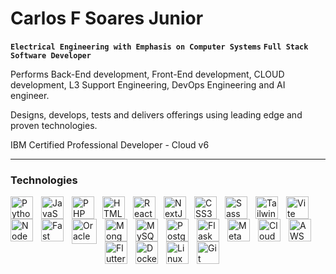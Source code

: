 # Carlos F Soares Junior

**`Electrical Engineering with Emphasis on Computer Systems`**
**`Full Stack Software Developer`**

Performs Back-End development, Front-End development, CLOUD development, L3 Support Engineering, DevOps Engineering and AI engineer.

Designs, develops, tests and delivers offerings using leading edge and proven technologies.

IBM Certified Professional Developer - Cloud v6

---

### Technologies


<p>
<img 
    align="left" 
    alt="Python" 
    title="Python"
    width="36px" 
    style="padding-right: 10px;" 
    src="https://raw.githubusercontent.com/danielcranney/readme-generator/main/public/icons/skills/python-colored.svg" 
/>

<img 
    align="left" 
    alt="JavaScript" 
    title="JavaScript"
    width="36px" 
    style="padding-right: 10px;" 
    src="https://raw.githubusercontent.com/danielcranney/readme-generator/main/public/icons/skills/javascript-colored.svg" 
/>

<img 
    align="left" 
    alt="PHP" 
    title="PHP"
    width="36px" 
    style="padding-right: 10px;" 
    src="https://raw.githubusercontent.com/danielcranney/readme-generator/main/public/icons/skills/php-colored.svg" 
/>

<img 
    align="left" 
    alt="HTML5" 
    title="HTML5"
    width="36px" 
    style="padding-right: 10px;" 
    src="https://raw.githubusercontent.com/danielcranney/readme-generator/main/public/icons/skills/html5-colored.svg" 
/>

<img 
    align="left" 
    alt="React" 
    title="React"
    width="36px" 
    style="padding-right: 10px;" 
    src="https://raw.githubusercontent.com/danielcranney/readme-generator/main/public/icons/skills/react-colored.svg" 
/>

<img 
    align="left" 
    alt="NextJs" 
    title="NextJs"
    width="36px" 
    style="padding-right: 10px;" 
    src="https://raw.githubusercontent.com/danielcranney/readme-generator/main/public/icons/skills/nextjs-colored.svg" 
/>

<img 
    align="left" 
    alt="CSS3" 
    title="CSS3"
    width="36px" 
    style="padding-right: 10px;" 
    src="https://raw.githubusercontent.com/danielcranney/readme-generator/main/public/icons/skills/css3-colored.svg" 
/>

<img 
    align="left" 
    alt="Sass" 
    title="Sass"
    width="36px" 
    style="padding-right: 10px;" 
    src="https://raw.githubusercontent.com/danielcranney/readme-generator/main/public/icons/skills/sass-colored.svg" 
/>

<img 
    align="left" 
    alt="TailwindCSS" 
    title="TailwindCSS"
    width="36px" 
    style="padding-right: 10px;" 
    src="https://raw.githubusercontent.com/danielcranney/readme-generator/main/public/icons/skills/tailwindcss-colored.svg" 
/>

<img 
    align="left" 
    alt="Vite" 
    title="Vite"
    width="36px" 
    style="padding-right: 10px;" 
    src="https://raw.githubusercontent.com/danielcranney/readme-generator/main/public/icons/skills/vite-colored.svg" 
/>

<img 
    align="left" 
    alt="NodeJS" 
    title="NodeJS"
    width="36px" 
    style="padding-right: 10px;" 
    src="https://raw.githubusercontent.com/danielcranney/readme-generator/main/public/icons/skills/nodejs-colored.svg" 
/>

<img 
    align="left" 
    alt="Fast API" 
    title="Fast API"
    width="36px" 
    style="padding-right: 10px;" 
    src="https://raw.githubusercontent.com/danielcranney/readme-generator/main/public/icons/skills/fastapi-colored.svg" 
/>
</p>
<br>
<p>  </p>
<p> </p>
<p>
<img 
    align="left" 
    alt="Oracle" 
    title="Oracle"
    width="40px" 
    style="padding-right: 10px;" 
    src="https://raw.githubusercontent.com/danielcranney/readme-generator/main/public/icons/skills/oracle-colored.svg" 
/>

<img 
    align="left" 
    alt="MongoDB" 
    title="MongoDB"
    width="36px" 
    style="padding-right: 10px;" 
    src="https://raw.githubusercontent.com/danielcranney/readme-generator/main/public/icons/skills/mongodb-colored.svg" 
/>

<img 
    align="left" 
    alt="MySQL" 
    title="MySQL"
    width="36px" 
    style="padding-right: 10px;" 
    src="https://raw.githubusercontent.com/danielcranney/readme-generator/main/public/icons/skills/mysql-colored.svg" 
/>

<img 
    align="left" 
    alt="PostgreSQL" 
    title="PostgreSQL"
    width="36px" 
    style="padding-right: 10px;" 
    src="https://raw.githubusercontent.com/danielcranney/readme-generator/main/public/icons/skills/postgresql-colored.svg" 
/>

<img 
    align="left" 
    alt="Flask" 
    title="Flask"
    width="36px" 
    style="padding-right: 10px;" 
    src="https://raw.githubusercontent.com/danielcranney/readme-generator/main/public/icons/skills/flask-colored.svg" 
/>

<img 
    align="left" 
    alt="MetaMask" 
    title="MetaMask"
    width="36px" 
    style="padding-right: 10px;" 
    src="https://raw.githubusercontent.com/danielcranney/readme-generator/main/public/icons/skills/metamask-colored.svg" 
/>

<img 
    align="left" 
    alt="Cloud" 
    title="Cloud"
    width="36px" 
    style="padding-right: 10px;" 
    src="https://raw.githubusercontent.com/danielcranney/readme-generator/main/public/icons/skills/googlecloud-colored.svg" 
/>

<img 
    align="left" 
    alt="AWS" 
    title="AWS"
    width="36px" 
    style="padding-right: 10px;" 
    src="https://raw.githubusercontent.com/danielcranney/readme-generator/main/public/icons/skills/aws-colored.svg" 
/>

<img 
    align="left" 
    alt="Flutter" 
    title="Flutter"
    width="36px" 
    style="padding-right: 10px;" 
    src="https://raw.githubusercontent.com/danielcranney/readme-generator/main/public/icons/skills/flutter-colored.svg" 
/>

<img 
    align="left" 
    alt="Docker" 
    title="Docker"
    width="36px" 
    style="padding-right: 10px;" 
    src="https://raw.githubusercontent.com/danielcranney/readme-generator/main/public/icons/skills/docker-colored.svg" 
/>

<img 
    align="left" 
    alt="Linux" 
    title="Linux"
    width="36px" 
    style="padding-right: 10px;" 
    src="https://raw.githubusercontent.com/danielcranney/readme-generator/main/public/icons/skills/linux-colored.svg" 
/>

<img 
    align="left" 
    alt="Git" 
    title="Git"
    width="36px" 
    style="padding-right: 10px;" 
    src="https://raw.githubusercontent.com/danielcranney/readme-generator/main/public/icons/skills/git.svg" 
/>
</p>
